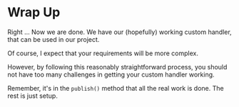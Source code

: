 # Wrap Up

Right ... Now we are done. We have our (hopefully) working custom handler, that can be used in our project.

Of course, I expect that your requirements will be more complex.

However, by following this reasonably straightforward process, you should not have too many challenges in getting your custom handler working.

Remember, it's in the `publish()` method that all the real work is done. The rest is just setup.
